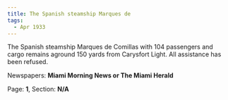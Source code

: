 ```yaml
---  
title: The Spanish steamship Marques de  
tags:  
  - Apr 1933  
---  
```

  
The Spanish steamship Marques de Comillas with 104 passengers and cargo remains aground 150 yards from Carysfort Light. All assistance has been refused.  
  
Newspapers: **Miami Morning News or The Miami Herald**  
  
Page: **1**, Section: **N/A** 
